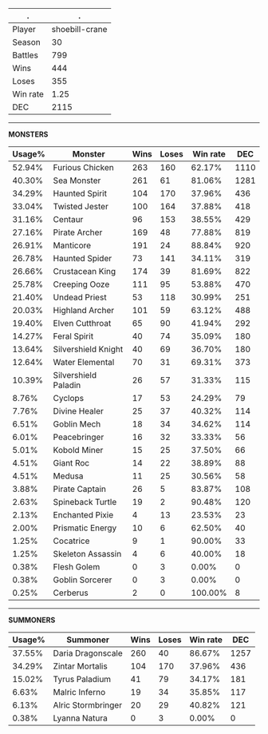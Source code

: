 .|.
|-|-
Player|shoebill-crane
Season|30
Battles|799
Wins|444
Loses|355
Win rate|1.25
DEC|2115

---
**MONSTERS**

Usage%|Monster|Wins|Loses|Win rate|DEC|
-|-|-|-|-|-|
52.94%|Furious Chicken|263|160|62.17%|1110|
40.30%|Sea Monster|261|61|81.06%|1281|
34.29%|Haunted Spirit|104|170|37.96%|436|
33.04%|Twisted Jester|100|164|37.88%|418|
31.16%|Centaur|96|153|38.55%|429|
27.16%|Pirate Archer|169|48|77.88%|819|
26.91%|Manticore|191|24|88.84%|920|
26.78%|Haunted Spider|73|141|34.11%|319|
26.66%|Crustacean King|174|39|81.69%|822|
25.78%|Creeping Ooze|111|95|53.88%|470|
21.40%|Undead Priest|53|118|30.99%|251|
20.03%|Highland Archer|101|59|63.12%|488|
19.40%|Elven Cutthroat|65|90|41.94%|292|
14.27%|Feral Spirit|40|74|35.09%|180|
13.64%|Silvershield Knight|40|69|36.70%|180|
12.64%|Water Elemental|70|31|69.31%|373|
10.39%|Silvershield Paladin|26|57|31.33%|115|
8.76%|Cyclops|17|53|24.29%|79|
7.76%|Divine Healer|25|37|40.32%|114|
6.51%|Goblin Mech|18|34|34.62%|114|
6.01%|Peacebringer|16|32|33.33%|56|
5.01%|Kobold Miner|15|25|37.50%|66|
4.51%|Giant Roc|14|22|38.89%|88|
4.51%|Medusa|11|25|30.56%|58|
3.88%|Pirate Captain|26|5|83.87%|108|
2.63%|Spineback Turtle|19|2|90.48%|120|
2.13%|Enchanted Pixie|4|13|23.53%|23|
2.00%|Prismatic Energy|10|6|62.50%|40|
1.25%|Cocatrice|9|1|90.00%|33|
1.25%|Skeleton Assassin|4|6|40.00%|18|
0.38%|Flesh Golem|0|3|0.00%|0|
0.38%|Goblin Sorcerer|0|3|0.00%|0|
0.25%|Cerberus|2|0|100.00%|8|

---
**SUMMONERS**

Usage%|Summoner|Wins|Loses|Win rate|DEC|
-|-|-|-|-|-|
37.55%|Daria Dragonscale|260|40|86.67%|1257|
34.29%|Zintar Mortalis|104|170|37.96%|436|
15.02%|Tyrus Paladium|41|79|34.17%|181|
6.63%|Malric Inferno|19|34|35.85%|117|
6.13%|Alric Stormbringer|20|29|40.82%|121|
0.38%|Lyanna Natura|0|3|0.00%|0|

